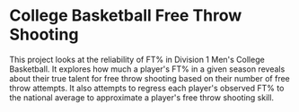 # College Basketball Free Throw Shooting

This project looks at the reliability of FT% in Division 1 Men's College Basketball. It explores how much a player's FT% in a given season reveals about their true talent for free throw shooting based on their number of free throw attempts. It also attempts to regress each player's observed FT% to the national average to approximate a player's free throw shooting skill.
